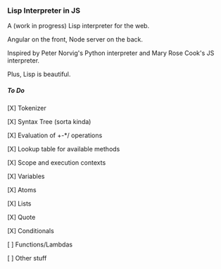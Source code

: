 ### Lisp Interpreter in JS ###

A (work in progress) Lisp interpreter for the web.

Angular on the front, Node server on the back.

Inspired by Peter Norvig's Python interpreter and Mary Rose Cook's JS interpreter.

Plus, Lisp is beautiful.

##### To Do #####

[X] Tokenizer

[X] Syntax Tree (sorta kinda)

[X] Evaluation of +-*/ operations

[X] Lookup table for available methods

[X] Scope and execution contexts

[X] Variables

[X] Atoms

[X] Lists

[X] Quote

[X] Conditionals

[ ] Functions/Lambdas

[ ] Other stuff
